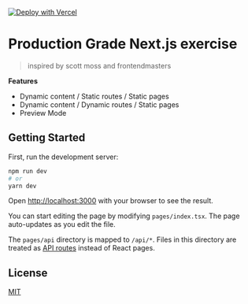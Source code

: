 [![Deploy with Vercel](https://vercel.com/button)](https://vercel.com/new/git/external?repository-url=https%3A%2F%2Fgithub.com%2Fcuongdphan%2Fnextjs-production-grade-exercise)

# Production Grade Next.js exercise

> inspired by scott moss and frontendmasters

**Features**

- Dynamic content / Static routes / Static pages
- Dynamic content / Dynamic routes / Static pages
- Preview Mode

## Getting Started

First, run the development server:

```bash
npm run dev
# or
yarn dev
```

Open [http://localhost:3000](http://localhost:3000) with your browser to see the result.

You can start editing the page by modifying `pages/index.tsx`. The page auto-updates as you edit the file.

The `pages/api` directory is mapped to `/api/*`. Files in this directory are treated as [API routes](https://nextjs.org/docs/api-routes/introduction) instead of React pages.

## License

[MIT](LICENSE)
